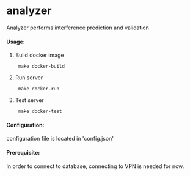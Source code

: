 # analyzer
Analyzer performs interference prediction and validation

#### Usage:
	
1. Build docker image

 		make docker-build
 	
2. Run server

		make docker-run
		
3. Test server 

		make docker-test
		
#### Configuration:
configuration file is located in 'config.json'

	
#### Prerequisite:
In order to connect to database, connecting to VPN is needed for now.